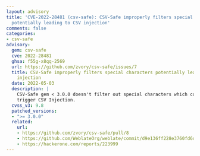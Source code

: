 ```yaml
---
layout: advisory
title: 'CVE-2022-28481 (csv-safe): CSV-Safe improperly filters special characters
  potentially leading to CSV injection'
comments: false
categories:
- csv-safe
advisory:
  gem: csv-safe
  cve: 2022-28481
  ghsa: f55g-x8qq-2569
  url: https://github.com/zvory/csv-safe/issues/7
  title: CSV-Safe improperly filters special characters potentially leading to CSV
    injection
  date: 2022-05-03
  description: |
    CSV-Safe gem < 3.0.0 doesn't filter out special characters which could
    trigger CSV Injection.
  cvss_v3: 9.8
  patched_versions:
  - ">= 3.0.0"
  related:
    url:
    - https://github.com/zvory/csv-safe/pull/8
    - https://github.com/WeblateOrg/weblate/commit/d9e136ff228e3760fd6dd7572869ac38e9a81809
    - https://hackerone.com/reports/223999
---
```

